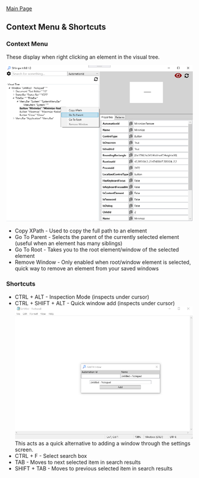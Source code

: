 [Main Page](https://github.com/Streets-Heaver/SHInspect/blob/main/README.md)

## Context Menu & Shortcuts

### Context Menu
These display when right clicking an element in the visual tree.

![image](/SHInspect/Documentation/images/ContextMenu.PNG)

* Copy XPath - Used to copy the full path to an element
* Go To Parent - Selects the parent of the currently selected element (useful when an element has many siblings)
* Go To Root - Takes you to the root element/window of the selected element
* Remove Window - Only enabled when root/window element is selected, quick way to remove an element from your saved windows

### Shortcuts

* CTRL + ALT - Inspection Mode (inspects under cursor)
* CTRL + SHIFT + ALT - Quick window add (inspects under cursor)
![image](/SHInspect/Documentation/images/QuickAdd.PNG)
This acts as a quick alternative to adding a window through the settings screen.
* CTRL + F - Select search box
* TAB - Moves to next selected item in search results
* SHIFT + TAB - Moves to previous selected item in search results